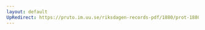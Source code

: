 ```yaml
---
layout: default
UpRedirect: https://pruto.im.uu.se/riksdagen-records-pdf/1880/prot-1880--fk--008/prot-1880--fk--008_001.pdf
---
```

